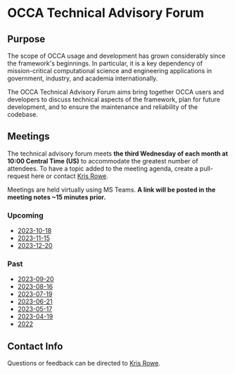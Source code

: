 # OCCA Technical Advisory Forum

## Purpose

The scope of OCCA usage and development has grown considerably since the framework's beginnings. In particular, it is a key dependency of mission-critical computational science and engineering applications in government, industry, and academia internationally. 

The OCCA Technical Advisory Forum aims bring together OCCA users and developers to discuss technical aspects of the framework, plan for future development, and to ensure the maintenance and reliability of the codebase.

## Meetings

The technical advisory forum meets **the third Wednesday of each month at 10:00 Central Time (US)** to accommodate the greatest number of attendees. To have a topic added to the meeting agenda, create a pull-request here or contact [Kris Rowe](mailto:kris.rowe@anl.gov).

Meetings are held virtually using MS Teams. **A link will be posted in the meeting notes ~15 minutes prior.**

### Upcoming

- [2023-10-18](meeting-notes/2023-10-18.md)
- [2023-11-15](meeting-notes/2023-11-15.md)
- [2023-12-20](meeting-notes/2023-12-20.md)

### Past

- [2023-09-20](meeting-notes/2023-09-20.md)
- [2023-08-16](meeting-notes/2023-08-16.md)
- [2023-07-19](meeting-notes/2023-07-19.md)
- [2023-06-21](meeting-notes/2023-06-21.md)
- [2023-05-17](meeting-notes/2023-05-17.md)
- [2023-04-19](meeting-notes/2023-04-19.md)
- [2022](meeting-notes/2022)

## Contact Info

Questions or feedback can be directed to [Kris Rowe](mailto:kris.rowe@anl.gov).
